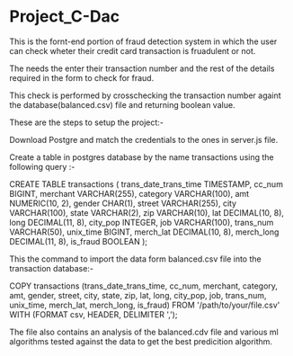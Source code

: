 # Project_C-Dac
This is the fornt-end portion of fraud detection system in which the user can check wheter their credit card transaction is fruadulent or not.


The needs the enter their transaction number and the rest of the details required in the form to check for fraud.


This check is performed by crosschecking the transaction number againt the database(balanced.csv) file and returning boolean value.


These are the steps to setup the project:-


Download Postgre and match the credentials to the ones in server.js file.


Create a table in postgres database by the name transactions using the following query :-

CREATE TABLE transactions (
    trans_date_trans_time TIMESTAMP,
    cc_num BIGINT,
    merchant VARCHAR(255),
    category VARCHAR(100),
    amt NUMERIC(10, 2),
    gender CHAR(1),
    street VARCHAR(255),
    city VARCHAR(100),
    state VARCHAR(2),
    zip VARCHAR(10),
    lat DECIMAL(10, 8),
    long DECIMAL(11, 8),
    city_pop INTEGER,
    job VARCHAR(100),
    trans_num VARCHAR(50),
    unix_time BIGINT,
    merch_lat DECIMAL(10, 8),
    merch_long DECIMAL(11, 8),
    is_fraud BOOLEAN
);

This the command to import the data form balanced.csv file into the transaction database:- 

COPY transactions (trans_date_trans_time, cc_num, merchant, category, amt, gender, street, city, state, zip, lat, long, city_pop, job, trans_num, unix_time, merch_lat, merch_long, is_fraud)
FROM '/path/to/your/file.csv' 
WITH (FORMAT csv, HEADER, DELIMITER ',');


The file also contains an analysis of the balanced.cdv file and various ml algorithms tested against the data to get the best predicition algorithm.
